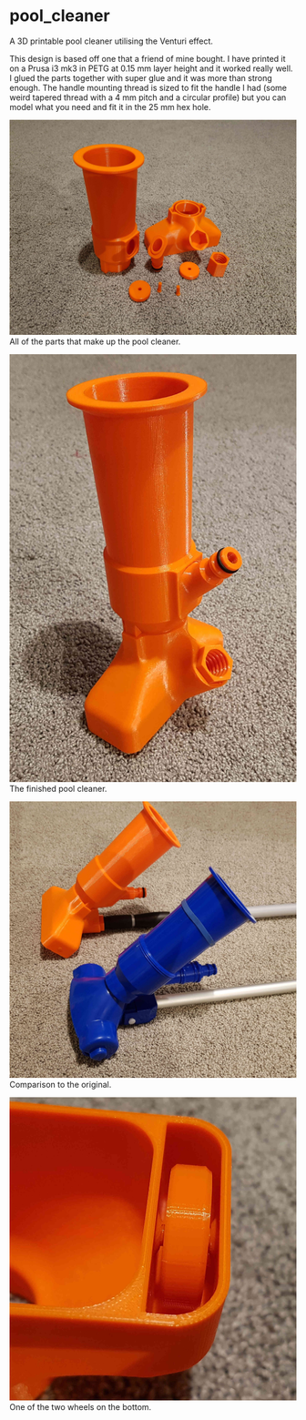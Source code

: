 # pool_cleaner
A 3D printable pool cleaner utilising the Venturi effect.

This design is based off one that a friend of mine bought. 
I have printed it on a Prusa i3 mk3 in PETG at 0.15 mm layer height and it worked really well.
I glued the parts together with super glue and it was more than strong enough.
The handle mounting thread is sized to fit the handle I had (some weird tapered thread with a 4 mm pitch and a circular profile) but you can model what you need and fit it in the 25 mm hex hole.

![All_parts](https://github.com/mjseabright/pool_cleaner/blob/master/images/all_parts.jpg)
All of the parts that make up the pool cleaner.

![Finished](https://github.com/mjseabright/pool_cleaner/blob/master/images/finished.jpg)
The finished pool cleaner.

![New_and_old](https://github.com/mjseabright/pool_cleaner/blob/master/images/new_and_old.jpg)
Comparison to the original.

![Wheel](https://github.com/mjseabright/pool_cleaner/blob/master/images/wheel_mounted.jpg)
One of the two wheels on the bottom.
